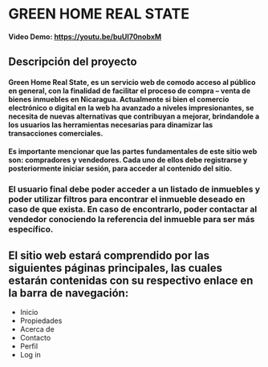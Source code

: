 # GREEN HOME REAL STATE
#### Video Demo: https://youtu.be/buUI70nobxM

## Descripción del proyecto
#### Green Home Real State, es un servicio web de comodo acceso al público en general, con la finalidad de facilitar el proceso de compra – venta de bienes inmuebles en Nicaragua. Actualmente si bien el comercio electrónico o digital en la web ha avanzado a niveles impresionantes, se necesita de nuevas alternativas que contribuyan a mejorar, brindandole a los usuarios las herramientas necesarias para dinamizar las transacciones comerciales.
#### Es importante mencionar que las partes fundamentales de este sitio web son: compradores y vendedores. Cada uno de ellos debe registrarse y posteriormente iniciar sesión, para acceder al contenido del sitio.
### El usuario final debe poder acceder a un listado de inmuebles y poder utilizar filtros para encontrar el inmueble deseado en caso de que exista. En caso de encontrarlo, poder contactar al vendedor conociendo la referencia del inmueble para ser más específico.

## El sitio web estará comprendido por las siguientes páginas principales, las cuales estarán contenidas con su respectivo enlace en la barra de navegación:
- Inicio
- Propiedades
- Acerca de
- Contacto
- Perfil
- Log in
